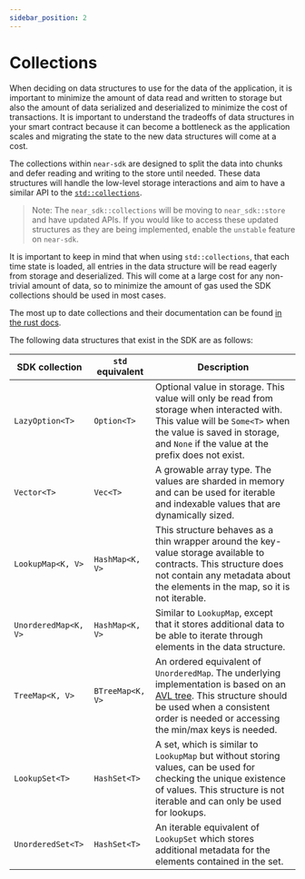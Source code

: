 ```yaml
---
sidebar_position: 2
---
```


# Collections

When deciding on data structures to use for the data of the application, it is important to minimize the amount of data read and written to storage but also the amount of data serialized and deserialized to minimize the cost of transactions. It is important to understand the tradeoffs of data structures in your smart contract because it can become a bottleneck as the application scales and migrating the state to the new data structures will come at a cost.

The collections within `near-sdk` are designed to split the data into chunks and defer reading and writing to the store until needed. These data structures will handle the low-level storage interactions and aim to have a similar API to the [`std::collections`](https://doc.rust-lang.org/std/collections/index.html).

> Note: The `near_sdk::collections` will be moving to `near_sdk::store` and have updated APIs. If you would like to access these updated structures as they are being implemented, enable the `unstable` feature on `near-sdk`.

It is important to keep in mind that when using `std::collections`, that each time state is loaded, all entries in the data structure will be read eagerly from storage and deserialized. This will come at a large cost for any non-trivial amount of data, so to minimize the amount of gas used the SDK collections should be used in most cases.

The most up to date collections and their documentation can be found [in the rust docs](https://docs.rs/near-sdk/3.1.0/near_sdk/collections/index.html).
<!-- TODO include/update link for store module to replace collections mod when docs updated -->

The following data structures that exist in the SDK are as follows:

| SDK collection      | `std` equivalent | Description |
| ------------------- | ---------------- | ------------|
| `LazyOption<T>`     | `Option<T>`      | Optional value in storage. This value will only be read from storage when interacted with. This value will be `Some<T>` when the value is saved in storage, and `None` if the value at the prefix does not exist. |
| `Vector<T>`         | `Vec<T>`         | A growable array type. The values are sharded in memory and can be used for iterable and indexable values that are dynamically sized. |
| `LookupMap<K, V>`   | `HashMap<K, V>`  | This structure behaves as a thin wrapper around the key-value storage available to contracts. This structure does not contain any metadata about the elements in the map, so it is not iterable. |
| `UnorderedMap<K, V>`| `HashMap<K, V>`  | Similar to `LookupMap`, except that it stores additional data to be able to iterate through elements in the data structure. |
| `TreeMap<K, V>`     | `BTreeMap<K, V>` | An ordered equivalent of `UnorderedMap`. The underlying implementation is based on an [AVL tree](https://en.wikipedia.org/wiki/AVL_tree). This structure should be used when a consistent order is needed or accessing the min/max keys is needed. |
| `LookupSet<T>`      | `HashSet<T>`     | A set, which is similar to `LookupMap` but without storing values, can be used for checking the unique existence of values. This structure is not iterable and can only be used for lookups. |
| `UnorderedSet<T>`   | `HashSet<T>`     | An iterable equivalent of `LookupSet` which stores additional metadata for the elements contained in the set. |


<!-- TODO Prevent users from abusing each other by hashing collection keys -->
